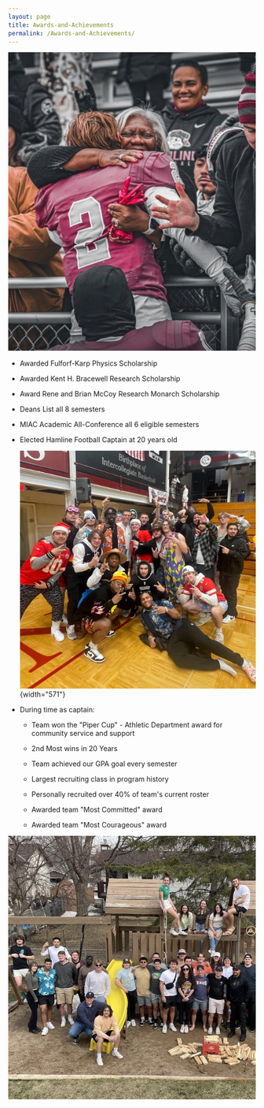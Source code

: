 ```yaml
---
layout: page
title: Awards-and-Achievements
permalink: /Awards-and-Achievements/
---
```


![Hamline University President-Faynese Miller and I after our team's historic win on Senior Night](prez_miller.jpg)

-   Awarded Fulforf-Karp Physics Scholarship

-   Awarded Kent H. Bracewell Research Scholarship

-   Award Rene and Brian McCoy Research Monarch Scholarship

-   Deans List all 8 semesters

-   MIAC Academic All-Conference all 6 eligible semesters

-   Elected Hamline Football Captain at 20 years old

    ![Teammates and I with Hamline Vice President and Athletic Director - Alex Focke](mr_focke.jpg){width="571"}

-   During time as captain:

    -   Team won the "Piper Cup" - Athletic Department award for community service and support

    -   2nd Most wins in 20 Years

    -   Team achieved our GPA goal every semester

    -   Largest recruiting class in program history

    -   Personally recruited over 40% of team's current roster

    -   Awarded team "Most Committed" award

    -   Awarded team "Most Courageous" award

![We host some of our out of state athletes and coaches at my families house for holidays. - Easter 2023 -](IMG_2138.jpg)

